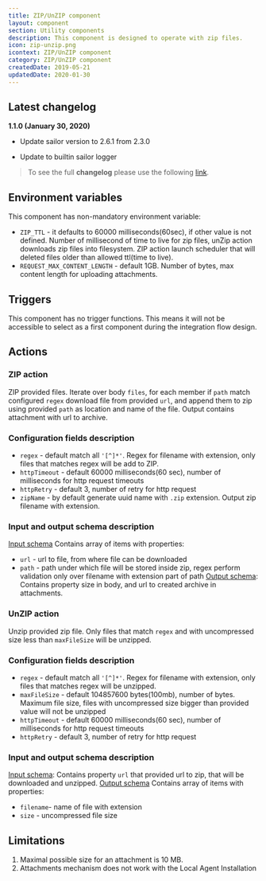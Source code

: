 ```yaml
---
title: ZIP/UnZIP component
layout: component
section: Utility components
description: This component is designed to operate with zip files.
icon: zip-unzip.png
icontext: ZIP/UnZIP component
category: ZIP/UnZIP component
createdDate: 2019-05-21
updatedDate: 2020-01-30
---
```


## Latest changelog

**1.1.0 (January 30, 2020)**

* Update sailor version to 2.6.1 from 2.3.0

* Update to builtin sailor logger

> To see the full **changelog** please use the following [link](/components/zip/changelog).

## Environment variables

This component has non-mandatory environment variable:

* `ZIP_TTL` - it defaults to 60000 milliseconds(60sec), if other value is not defined.
Number of millisecond of time to live for zip files, unZip action downloads zip files into filesystem.
ZIP action launch scheduler that will deleted files older than allowed ttl(time to live).
* `REQUEST_MAX_CONTENT_LENGTH` - default 1GB. Number of bytes, max content length for uploading attachments.

## Triggers

This component has no trigger functions. This means it will not be accessible to
select as a first component during the integration flow design.

## Actions

### ZIP action

ZIP provided files. Iterate over body `files`, for each member if `path` match
configured `regex` download file from provided `url`, and append them to zip using
provided `path` as location and name of the file. Output contains attachment with
url to archive.

### Configuration fields description

* `regex` - default match all `'[^]*'`. Regex for filename with extension, only files that matches regex will be add to ZIP.
* `httpTimeout` - default 60000 milliseconds(60 sec), number of milliseconds for http request timeouts
* `httpRetry` - default 3, number of retry for http request
* `zipName` - by default generate uuid name with `.zip` extension. Output zip filename with extension.

### Input and output schema description

[Input schema](lib/schemas/zip.in.json)
Contains array of items with properties:
* `url` - url to file, from where file can be downloaded
* `path` - path under which file will be stored inside zip, regex perform validation only over filename with extension part of path
[Output schema](lib/schemas/zip.out.json):
Contains property size in body, and url to created archive in attachments.

### UnZIP action

Unzip provided zip file. Only files that match `regex` and with uncompressed size less than  `maxFileSize` will be unzipped.

### Configuration fields description

* `regex` - default match all `'[^]*'`. Regex for filename with extension, only files that matches regex will be unzipped.
* `maxFileSize` - default 104857600 bytes(100mb), number of bytes. Maximum file size, files with uncompressed size bigger than provided value will not be unzipped
* `httpTimeout` - default 60000 milliseconds(60 sec), number of milliseconds for http request timeouts
* `httpRetry` - default 3, number of retry for http request

### Input and output schema description

[Input schema](lib/schemas/unzip.in.json):
Contains property `url` that provided url to zip, that will be downloaded and unzipped.
[Output schema](lib/schemas/unzip.out.json)
Contains array of items with properties:
* `filename`- name of file with extension
* `size` - uncompressed file size

## Limitations

1. Maximal possible size for an attachment is 10 MB.
2. Attachments mechanism does not work with the Local Agent Installation
